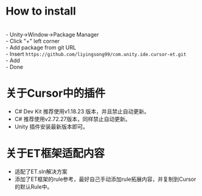 # How to install
<br>
- Unity->Window->Package Manager<br>
- Click "+" left corner<br>
- Add package from git URL<br>
- Insert <code>https://github.com/liyingsong99/com.unity.ide.cursor-et.git</code><br>
- Add<br>
- Done

# 关于Cursor中的插件
- C# Dev Kit 推荐使用v1.18.23 版本，并且禁止自动更新。
- C# 推荐使用v2.72.27版本，同样禁止自动更新。
- Unity 插件安装最新版本即可。

# 关于ET框架适配内容
- 适配了ET.sln解决方案
- 添加了ET框架的rule参考，最好自己手动添加rule拓展内容，并复制到Cursor的默认Rule中。
